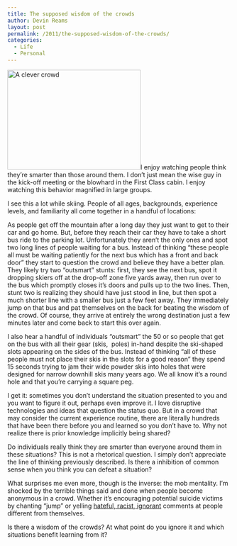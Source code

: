 ```yaml
---
title: The supposed wisdom of the crowds
author: Devin Reams
layout: post
permalink: /2011/the-supposed-wisdom-of-the-crowds/
categories:
  - Life
  - Personal
---
```

<img src="http://devin.reams.me/wp/wp-content/uploads/2011/03/rockamring_crowd_968605_o-300x225.jpg" alt="A clever crowd" title="rockamring_crowd_968605_o" width="300" height="225" class="alignright size-medium wp-image-1731" />I enjoy watching people think they&#8217;re smarter than those around them. I don&#8217;t just mean the wise guy in the kick-off meeting or the blowhard in the First Class cabin. I enjoy watching this behavior magnified in large groups. 

I see this a lot while skiing. People of all ages, backgrounds, experience levels, and familiarity all come together in a handful of locations:

As people get off the mountain after a long day they just want to get to their car and go home. But, before they reach their car they have to take a short bus ride to the parking lot. Unfortunately they aren&#8217;t the only ones and spot two long lines of people waiting for a bus. Instead of thinking &#8220;these people all must be waiting patiently for the next bus which has a front and back door&#8221; they start to question the crowd and believe they have a better plan. They likely try two &#8220;outsmart&#8221; stunts: first, they see the next bus, spot it dropping skiers off at the drop-off zone five yards away, then run over to the bus which promptly closes it&#8217;s doors and pulls up to the two lines. Then, stunt two is realizing they should have just stood in line, but then spot a much shorter line with a smaller bus just a few feet away. They immediately jump on that bus and pat themselves on the back for beating the wisdom of the crowd. Of course, they arrive at entirely the wrong destination just a few minutes later and come back to start this over again. 

I also hear a handful of individuals &#8220;outsmart&#8221; the 50 or so people that get on the bus with all their gear (skis,  poles) in-hand despite the ski-shaped slots appearing on the sides of the bus. Instead of thinking &#8220;all of these people must not place their skis in the slots for a good reason&#8221; they spend 15 seconds trying to jam their wide powder skis into holes that were designed for narrow downhill skis many years ago. We all know it&#8217;s a round hole and that you&#8217;re carrying a square peg. 

I get it: sometimes you don&#8217;t understand the situation presented to you and you want to figure it out, perhaps even improve it. I love disruptive technologies and ideas that question the status quo. But in a crowd that may consider the current experience routine, there are literally hundreds that have been there before you and learned so you don&#8217;t have to. Why not realize there is prior knowledge implicitly being shared? 

Do individuals really think they are smarter than everyone around them in these situations? This is not a rhetorical question. I simply don&#8217;t appreciate the line of thinking previously described. Is there a inhibition of common sense when you think you can defeat a situation?

What surprises me even more, though is the inverse: the mob mentality. I&#8217;m shocked by the terrible things said and done when people become anonymous in a crowd. Whether it&#8217;s encouraging potential suicide victims by chanting &#8220;jump&#8221; or yelling [hateful, racist, ignorant][1] comments at people different from themselves. 

Is there a wisdom of the crowds? At what point do you ignore it and which situations benefit learning from it?

 [1]: https://www.youtube.com/watch?v=NutFkykjmbM